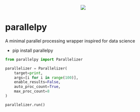 <p align="center">
    <a href="https://pypi.org/project/parallelpy/">
        <img src="https://img.shields.io/badge/PyPI-0.0.5-brightgreen.svg?longCache=true&style=flat-square"/>
    </a>
</p>  

# parallelpy  

A minimal parallel processing wrapper inspired for data science    

+ pip install parallelpy  

```python
from parallelpy import Parallelizer

parallelizer = Parallelizer(
    target=print,
    args=[i for i in range(100)],
    enable_results=False,
    auto_proc_count=True,
    max_proc_count=8
)

parallelizer.run()
```
